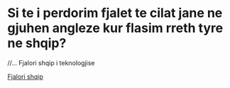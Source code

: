 # Si te i perdorim fjalet te cilat jane ne gjuhen angleze kur flasim rreth tyre ne shqip?
//...
Fjalori shqip i teknologjise

[Fjalori shqip](http://www.ashak.org/repository/docs/Fjalori_i_informatikes_NebiCaka_413239.pdf)
